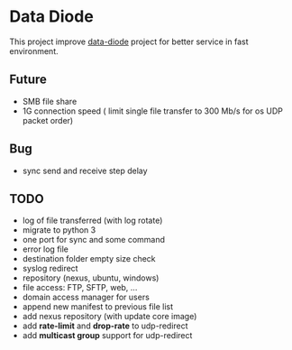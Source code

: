 # Data Diode

This project improve [data-diode](https://github.com/wavestone-cdt/dyode) project for better service in fast environment.

## Future

* SMB file share
* 1G connection speed ( limit single file transfer to 300 Mb/s for os UDP packet order)

## Bug

* sync send and receive step delay

## TODO

* log of file transferred (with log rotate)
* migrate to python 3
* one port for sync and some command
* error log file
* destination folder empty size check
* syslog redirect
* repository (nexus, ubuntu, windows)
* file access: FTP, SFTP, web, ...
* domain access manager for users
* append new manifest to previous file list
* add nexus repository (with update core image)
* add **rate-limit** and **drop-rate** to udp-redirect
* add **multicast group** support for udp-redirect
